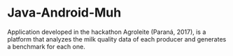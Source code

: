 # Java-Android-Muh
Application developed in the hackathon Agroleite (Paraná, 2017), is a platform that analyzes the milk quality data of each producer and generates a benchmark for each one.
